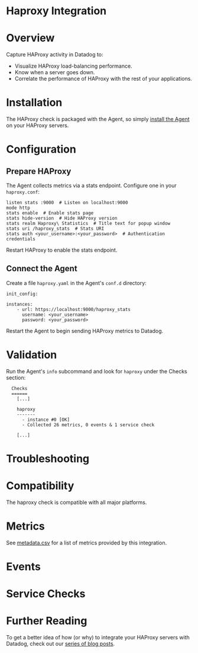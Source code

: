 # Haproxy Integration

# Overview

Capture HAProxy activity in Datadog to:

* Visualize HAProxy load-balancing performance.
* Know when a server goes down.
* Correlate the performance of HAProxy with the rest of your applications.

# Installation

The HAProxy check is packaged with the Agent, so simply [install the Agent](https://app.datadoghq.com/account/settings#agent) on your HAProxy servers.

# Configuration

## Prepare HAProxy

The Agent collects metrics via a stats endpoint. Configure one in your `haproxy.conf`:

```
listen stats :9000  # Listen on localhost:9000
mode http
stats enable  # Enable stats page
stats hide-version  # Hide HAProxy version
stats realm Haproxy\ Statistics  # Title text for popup window
stats uri /haproxy_stats  # Stats URI
stats auth <your_username>:<your_password>  # Authentication credentials
```

Restart HAProxy to enable the stats endpoint.

## Connect the Agent

Create a file `haproxy.yaml` in the Agent's `conf.d` directory:

```
init_config:

instances:
    - url: https://localhost:9000/haproxy_stats
      username: <your_username>
      password: <your_password>
```

Restart the Agent to begin sending HAProxy metrics to Datadog.

# Validation

Run the Agent's `info` subcommand and look for `haproxy` under the Checks section:

```
  Checks
  ======
    [...]

    haproxy
    -------
      - instance #0 [OK]
      - Collected 26 metrics, 0 events & 1 service check

    [...]
```

# Troubleshooting

# Compatibility

The haproxy check is compatible with all major platforms.

# Metrics

See [metadata.csv](https://github.com/DataDog/integrations-core/blob/master/haproxy/metadata.csv) for a list of metrics provided by this integration.

# Events

# Service Checks

# Further Reading

To get a better idea of how (or why) to integrate your HAProxy servers with Datadog, check out our [series of blog posts](https://www.datadoghq.com/blog/monitoring-haproxy-performance-metrics/).
